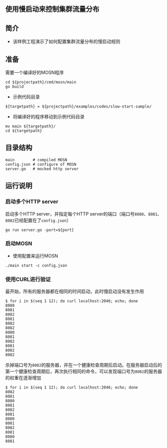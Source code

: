 ## 使用慢启动来控制集群流量分布

## 简介

+ 该样例工程演示了如何配置集群流量分布的慢启动规则

## 准备

需要一个编译好的MOSN程序
```
cd ${projectpath}/cmd/mosn/main
go build
```

+ 示例代码目录

```
${targetpath} = ${projectpath}/examples/codes/slow-start-sample/
```

+ 将编译好的程序移动到示例代码目录

```
mv main ${targetpath}/
cd ${targetpath}
```

## 目录结构

```
main        # compiled MOSN
config.json # configure of MOSN
server.go   # mocked http server
```

## 运行说明

### 启动多个HTTP server

启动多个HTTP server，并指定每个HTTP server的端口（端口号`8080`、`8081`、`8082`已经配置在了`config.json`）

```
go run server.go -port=${port}
```

### 启动MOSN

+ 使用配置来运行MOSN

```
./main start -c config.json
```

### 使用CURL进行验证

最开始，所有的服务器都在相同的时间启动，此时慢启动没有发生作用

```shell
$ for i in $(seq 1 12); do curl localhost:2046; echo; done
8080
8081
8082
8081
8082
8082
8080
8081
8082
8081
8082
8082
```

杀掉端口号为`8082`的服务器，并在一个健康检查周期后启动。在服务器启动后的第一个健康检查周期后，再次执行相同的命令，可以发现端口号为`8082`的服务器的权重在逐渐增加

```shell
$ for i in $(seq 1 12); do curl localhost:2046; echo; done
8082
8081
8080
8081
8082
8081
8080
8081
8082
8081
8080
8081
```
